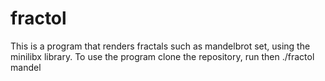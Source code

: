 # fractol
This is a program that renders fractals such as mandelbrot set, using the minilibx library. To use the program clone the repository, run then ./fractol mandel
